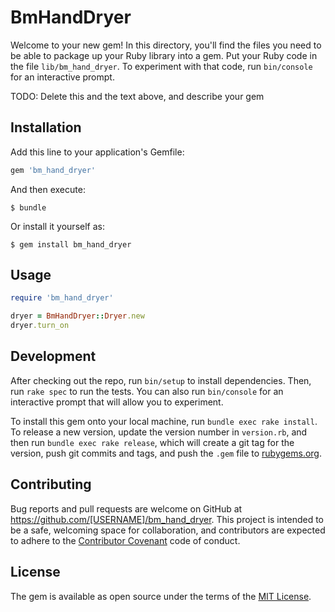 # BmHandDryer

Welcome to your new gem! In this directory, you'll find the files you need to be able to package up your Ruby library into a gem. Put your Ruby code in the file `lib/bm_hand_dryer`. To experiment with that code, run `bin/console` for an interactive prompt.

TODO: Delete this and the text above, and describe your gem

## Installation

Add this line to your application's Gemfile:

```ruby
gem 'bm_hand_dryer'
```

And then execute:

    $ bundle

Or install it yourself as:

    $ gem install bm_hand_dryer

## Usage

```ruby
require 'bm_hand_dryer'

dryer = BmHandDryer::Dryer.new
dryer.turn_on
```

## Development

After checking out the repo, run `bin/setup` to install dependencies. Then, run `rake spec` to run the tests. You can also run `bin/console` for an interactive prompt that will allow you to experiment.

To install this gem onto your local machine, run `bundle exec rake install`. To release a new version, update the version number in `version.rb`, and then run `bundle exec rake release`, which will create a git tag for the version, push git commits and tags, and push the `.gem` file to [rubygems.org](https://rubygems.org).

## Contributing

Bug reports and pull requests are welcome on GitHub at https://github.com/[USERNAME]/bm_hand_dryer. This project is intended to be a safe, welcoming space for collaboration, and contributors are expected to adhere to the [Contributor Covenant](http://contributor-covenant.org) code of conduct.


## License

The gem is available as open source under the terms of the [MIT License](http://opensource.org/licenses/MIT).

